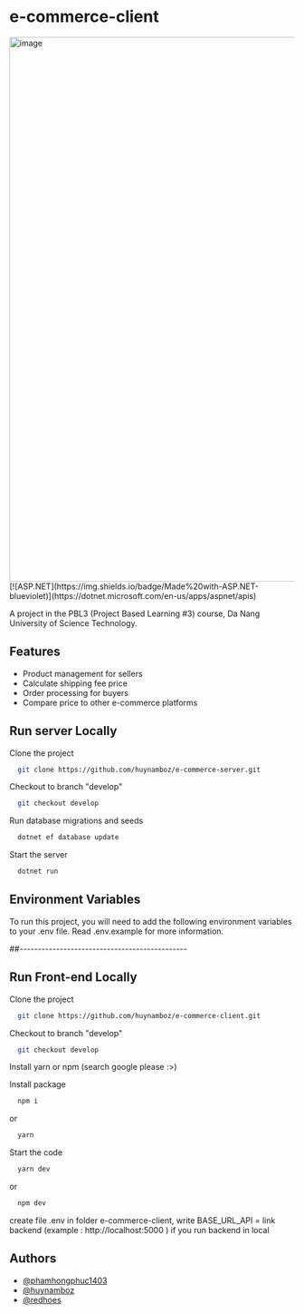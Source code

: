 # e-commerce-client
<img width="960" alt="image" src="https://github.com/huynamboz/e-commerce-client/assets/38585889/a2f66248-3a4d-4d2b-adbc-500806b6f7f0">
[![ASP.NET](https://img.shields.io/badge/Made%20with-ASP.NET-blueviolet)](https://dotnet.microsoft.com/en-us/apps/aspnet/apis) 


A project in the PBL3 (Project Based Learning #3) course, Da Nang University of Science Technology.


## Features 

- Product management for sellers 
- Calculate shipping fee price 
- Order processing for buyers 
- Compare price to other e-commerce platforms

## Run server Locally

Clone the project

```bash
  git clone https://github.com/huynamboz/e-commerce-server.git
```

Checkout to branch "develop"

```bash
  git checkout develop
```

Run database migrations and seeds

```bash
  dotnet ef database update
```

Start the server

```bash
  dotnet run
```
## Environment Variables

To run this project, you will need to add the following environment variables to your .env file. Read .env.example for more information.

##----------------------------------------------

## Run Front-end Locally

Clone the project

```bash
  git clone https://github.com/huynamboz/e-commerce-client.git
```

Checkout to branch "develop"

```bash
  git checkout develop
```

Install yarn or npm (search google please :>)

Install package
```bash
  npm i
```
or 
```bash
  yarn
```

Start the code

```bash
  yarn dev
```
or
```bash
  npm dev
```
create file .env in folder e-commerce-client, write BASE_URL_API = link backend (example : http://localhost:5000 ) if you run backend in local

## Authors

- [@phamhongphuc1403](https://github.com/phamhongphuc1403)
- [@huynamboz](https://github.com/huynamboz)
- [@redhoes](https://github.com/redhoes)


